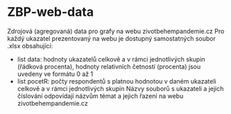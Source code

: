 # ZBP-web-data
Zdrojová (agregovaná) data pro grafy na webu zivotbehempandemie.cz
Pro každý ukazatel prezentovaný na webu je dostupný samostatných soubor .xlsx obsahující:
- list data: hodnoty ukazatelů celkově a v rámci jednotlivých skupin (řádková procenta), hodnoty relativních četností (procenta) jsou uvedeny ve formátu 0 až 1
- list pocetR: počty respondentů s platnou hodnotou v daném ukazateli celkově a v rámci jednotlivých skupin
Názvy souborů s ukazateli a jejich číslování odpovídají názvům témat a jejich řazení na webu zivotbehempandemie.cz

